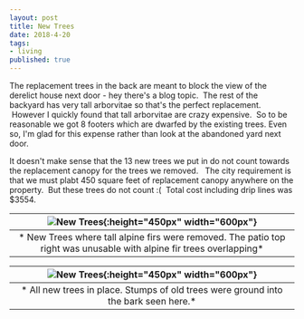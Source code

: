 ```yaml
---
layout: post
title: New Trees
date: 2018-4-20
tags:
- living
published: true
---
```


The replacement trees in the back are meant to block the view of the derelict house next door - hey there's a blog topic.   &nbsp;The rest of the backyard has very tall arborvitae so that's the perfect replacement.  &nbsp;However I quickly found that tall arborvitae are crazy expensive.  &nbsp;So to be reasonable we got 8 footers which are dwarfed by the existing trees.  Even so, I'm glad for this expense rather than look at the abandoned yard next door.

It doesn't make sense that the 13 new trees we put in do not count towards the replacement canopy for the trees we removed. &nbsp; The city requirement is that we must plabt 450 square feet of replacement canopy anywhere on the property.  &nbsp;But these trees do not count :(  &nbsp;Total cost including drip lines was $3554. 

| ![New Trees](https://user-images.githubusercontent.com/19477681/41998743-53571918-7a10-11e8-8a82-036af8d0c213.jpg){:height="450px" width="600px"} |
|:--:|
| * New Trees where tall alpine firs were removed.  The patio top right was unusable with alpine fir trees overlapping* |

| ![New Trees](https://user-images.githubusercontent.com/19477681/41998876-ae98a508-7a10-11e8-92bb-c78175c9ea51.jpg){:height="450px" width="600px"} |
|:--:|
| * All new trees in place.  Stumps of old trees were ground into the bark seen here.* |

